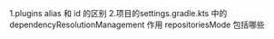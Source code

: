 1.plugins alias 和 id 的区别
2.项目的settings.gradle.kts 中的 dependencyResolutionManagement 作用
repositoriesMode 包括哪些
